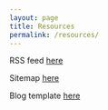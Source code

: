```yaml
---
layout: page
title: Resources
permalink: /resources/
---
```




RSS feed [here](https://jiangts.github.io/dev-blog/feed.xml)

Sitemap [here](https://jiangts.github.io/dev-blog/sitemap.xml)

Blog template [here](https://github.com/jiangts/blog-template)

